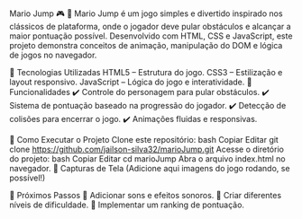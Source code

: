 Mario Jump 🎮
🚀 Mario Jump é um jogo simples e divertido inspirado nos clássicos de plataforma, onde o jogador deve pular obstáculos e alcançar a maior pontuação possível. Desenvolvido com HTML, CSS e JavaScript, este projeto demonstra conceitos de animação, manipulação do DOM e lógica de jogos no navegador.

🔹 Tecnologias Utilizadas
HTML5 – Estrutura do jogo.
CSS3 – Estilização e layout responsivo.
JavaScript – Lógica do jogo e interatividade.
📌 Funcionalidades
✔️ Controle do personagem para pular obstáculos.
✔️ Sistema de pontuação baseado na progressão do jogador.
✔️ Detecção de colisões para encerrar o jogo.
✔️ Animações fluidas e responsivas.

🚀 Como Executar o Projeto
Clone este repositório:
bash
Copiar
Editar
git clone https://github.com/jailson-silva32/marioJump.git
Acesse o diretório do projeto:
bash
Copiar
Editar
cd marioJump
Abra o arquivo index.html no navegador.
📸 Capturas de Tela
(Adicione aqui imagens do jogo rodando, se possível!)

📌 Próximos Passos
🔹 Adicionar sons e efeitos sonoros.
🔹 Criar diferentes níveis de dificuldade.
🔹 Implementar um ranking de pontuação.

